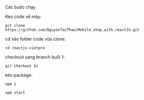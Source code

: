 Các bước chạy

Kéo code về máy:

```
git clone https://github.com/NguyenTaiThao/Mobile_shop_with_reactJS.git
```

cd vào folder code vừa clone:

```
cd reactjs-vietpro
```

checkout sang branch buổi 1:

```
git checkout b1
```

kéo package:

```
npm i
```

```
npm start
```
